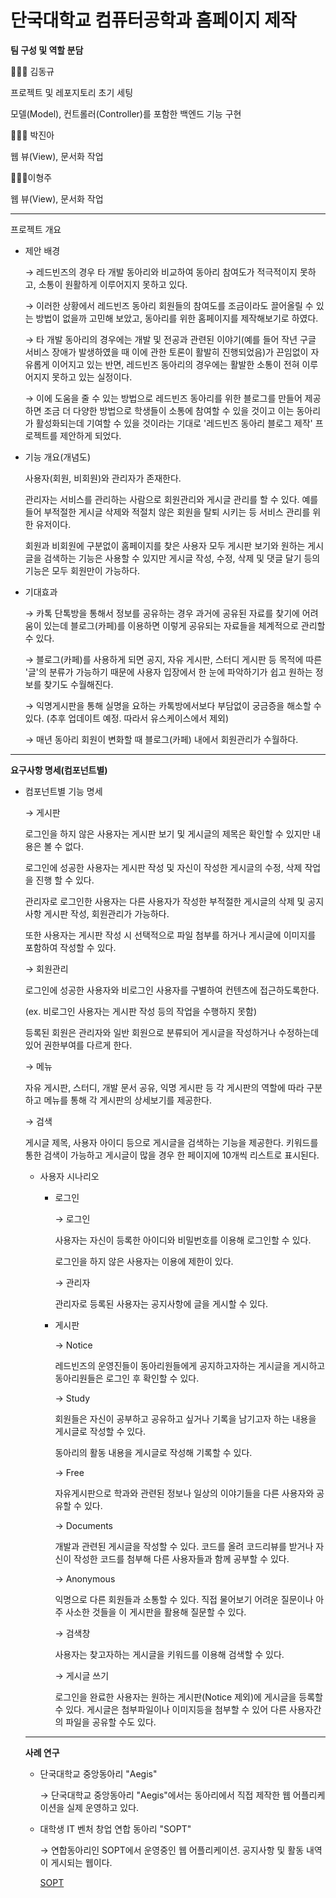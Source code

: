 # 단국대학교 컴퓨터공학과 홈페이지 제작

**팀 구성 및 역할 분담**

👨🏻‍💻 김동규

프로젝트 및 레포지토리 초기 세팅

모델(Model), 컨트롤러(Controller)를 포함한 백엔드 기능 구현

👩🏻‍💻 박진아

웹 뷰(View), 문서화 작업

👨🏻‍💻이형주

웹 뷰(View), 문서화 작업

---

프로젝트 개요

- 제안 배경

    → 레드빈즈의 경우 타 개발 동아리와 비교하여 동아리 참여도가 적극적이지 못하고, 소통이 원활하게 이루어지지 못하고 있다.

    → 이러한 상황에서 레드빈즈 동아리 회원들의 참여도를 조금이라도 끌어올릴 수 있는 방법이 없을까 고민해 보았고, 동아리를 위한 홈페이지를 제작해보기로 하였다.

    → 타 개발 동아리의 경우에는 개발 및 전공과 관련된 이야기(예를 들어 작년 구글 서비스 장애가 발생하였을 때 이에 관한 토론이 활발히 진행되었음)가 끈임없이 자유롭게 이어지고 있는 반면, 레드빈즈 동아리의 경우에는 활발한 소통이 전혀 이루어지지 못하고 있는 실정이다.

    → 이에 도움을 줄 수 있는 방법으로 레드빈즈 동아리를 위한 블로그를 만들어 제공하면 조금 더 다양한 방법으로 학생들이 소통에 참여할 수 있을 것이고 이는 동아리가 활성화되는데 기여할 수 있을 것이라는 기대로 '레드빈즈 동아리 블로그 제작' 프로젝트를 제안하게 되었다.

- 기능 개요(개념도)

    사용자(회원, 비회원)와 관리자가 존재한다.

    관리자는 서비스를 관리하는 사람으로 회원관리와 게시글 관리를 할 수 있다. 예를 들어 부적절한 게시글 삭제와 적절치 않은 회원을 탈퇴 시키는 등 서비스 관리를 위한 유저이다.

    회원과 비회원에 구분없이 홈페이지를 찾은 사용자 모두 게시판 보기와 원하는 게시글을 검색하는 기능은 사용할 수 있지만 게시글 작성, 수정, 삭제 및 댓글 달기 등의 기능은 모두 회원만이 가능하다.

- 기대효과

    → 카톡 단톡방을 통해서 정보를 공유하는 경우 과거에 공유된 자료를 찾기에 어려움이 있는데 블로그(카페)를 이용하면 이렇게 공유되는 자료들을 체계적으로 관리할 수 있다.

    → 블로그(카페)를 사용하게 되면 공지, 자유 게시판, 스터디 게시판 등 목적에 따른 '글'의 분류가 가능하기 때문에 사용자 입장에서 한 눈에 파악하기가 쉽고 원하는 정보를 찾기도 수월해진다.

    → 익명게시판을 통해 실명을 요하는 카톡방에서보다 부담없이 궁금증을 해소할 수 있다. (추후 업데이트 예정. 따라서 유스케이스에서 제외)

    → 매년 동아리 회원이 변화할 때 블로그(카페) 내에서 회원관리가 수월하다.

---

**요구사항 명세(컴포넌트별)**

- 컴포넌트별 기능 명세

    → 게시판

    로그인을 하지 않은 사용자는 게시판 보기 및 게시글의 제목은 확인할 수 있지만 내용은 볼 수 없다.

    로그인에 성공한 사용자는 게시판 작성 및 자신이 작성한 게시글의 수정, 삭제 작업을 진행 할 수 있다.

    관리자로 로그인한 사용자는 다른 사용자가 작성한 부적절한 게시글의 삭제 및 공지사항 게시판 작성, 회원관리가 가능하다.

    또한 사용자는 게시판 작성 시 선택적으로 파일 첨부를 하거나 게시글에 이미지를 포함하여 작성할 수 있다.

    → 회원관리

    로그인에 성공한 사용자와 비로그인 사용자를 구별하여 컨텐츠에 접근하도록한다.

    (ex. 비로그인 사용자는 게시판 작성 등의 작업을 수행하지 못함)

    등록된 회원은 관리자와 일반 회원으로 분류되어 게시글을 작성하거나 수정하는데 있어 권한부여를 다르게 한다.

    → 메뉴

    자유 게시판, 스터디, 개발 문서 공유, 익명 게시판 등 각 게시판의 역할에 따라 구분하고 메뉴를 통해 각 게시판의 상세보기를 제공한다.

    → 검색

    게시글 제목, 사용자 아이디 등으로 게시글을 검색하는 기능을 제공한다. 키워드를 통한 검색이 가능하고 게시글이 많을 경우 한 페이지에 10개씩 리스트로 표시된다. 

    - 사용자 시나리오
        - 로그인

            → 로그인

            사용자는 자신이 등록한 아이디와 비밀번호를 이용해 로그인할 수 있다.

            로그인을 하지 않은 사용자는 이용에 제한이 있다.

            → 관리자

            관리자로 등록된 사용자는 공지사항에 글을 게시할 수 있다.

        - 게시판

            → Notice 

            레드빈즈의 운영진들이 동아리원들에게 공지하고자하는 게시글을 게시하고 동아리원들은 로그인 후  확인할 수 있다.

            → Study

            회원들은 자신이 공부하고 공유하고 싶거나 기록을 남기고자 하는 내용을 게시글로 작성할 수 있다.

            동아리의 활동 내용을 게시글로 작성해 기록할 수 있다.

            → Free

            자유게시판으로 학과와 관련된 정보나 일상의 이야기들을 다른 사용자와 공유할 수 있다.

            → Documents

            개발과 관련된 게시글을 작성할 수 있다. 코드를 올려 코드리뷰를 받거나 자신이 작성한 코드를 첨부해 다른 사용자들과 함께 공부할 수 있다.

            → Anonymous

            익명으로 다른 회원들과 소통할 수 있다. 직접 물어보기 어려운 질문이나 아주 사소한 것들을 이 게시판을 활용해 질문할 수 있다.

            → 검색창

            사용자는 찾고자하는 게시글을 키워드를 이용해 검색할 수 있다.

            → 게시글 쓰기

            로그인을 완료한 사용자는 원하는 게시판(Notice 제외)에 게시글을 등록할 수 있다. 게시글은 첨부파일이나 이미지등을 첨부할 수 있어 다른 사용자간의 파일을 공유할 수도 있다.

    ---

    **사례 연구**

    - 단국대학교 중앙동아리 "Aegis"

        → 단국대학교 중앙동아리 "Aegis"에서는 동아리에서 직접 제작한 웹 어플리케이션을 실제 운영하고 있다.

    - 대학생 IT 벤처 창업 연합 동아리 "SOPT"

        → 연합동아리인 SOPT에서 운영중인 웹 어플리케이션. 공지사항 및 활동 내역이 게시되는 웹이다.
        
        [SOPT](http://sopt.org/wp/)
